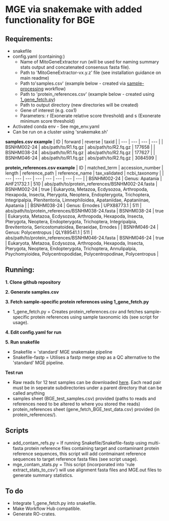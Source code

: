 # MGE via snakemake with added functionality for BGE #
## Requirements: ##
- snakefile
- config.yaml (containing:)
  - Name of MitoGeneExtractor run (will be used for naming summary stats output and concatenated consensus fasta file).
  - Path to 'MitoGeneExtractor-vx.y.z' file (see installation guidance on main readme)
  - Path to'samples.csv' (example below - created via [sample-processing](https://github.com/bge-barcoding/sample-processing) workflow)
  - Path to 'protein_references.csv' (example below - created using [1_gene_fetch.py](https://github.com/SchistoDan/MitoGeneExtractor/blob/main/snakemake/1_gene_fetch.py))
  - Path to output directory (new directories will be created)
  - Gene of interest (e.g. cox1)
  - Parameters: r (Exonerate relative score threshold) and s (Exonerate minimum score threshold)
- Activated conda env - See mge_env.yaml
- Can be run on a cluster using 'snakemake.sh'

**samples.csv example**
| ID | forward | reverse | taxid |
| --- | --- | --- | --- |
| BSNHM002-24  | abs/path/to/R1.fq.gz | abs/path/to/R2.fq.gz | 177658 |
| BSNHM038-24 | abs/path/to/R1.fq.gz | abs/path/to/R2.fq.gz | 177627 |
| BSNHM046-24 | abs/path/to/R1.fq.gz | abs/path/to/R2.fq.gz | 3084599 |

**protein_references.csv example** 
| ID | matched_term | accession_number | length | reference_path | reference_name | tax_validated | ncbi_taxonomy |
| --- | --- | --- | --- | --- | --- | --- | --- |
| BSNHM002-24  | Genus: Apatania | AHF21732.1 | 510 | abs/path/to/protein_references/BSNHM002-24.fasta | BSNHM002-24 | true | Eukaryota, Metazoa, Ecdysozoa, Arthropoda, Hexapoda, Insecta, Pterygota, Neoptera, Endopterygota, Trichoptera, Integripalpia, Plenitentoria, Limnephiloidea, Apataniidae, Apataniinae, Apatania |
| BSNHM038-24 | Genus: Ernodes | UPX88773.1 | 511 | abs/path/to/protein_references/BSNHM038-24.fasta | BSNHM038-24 | true | Eukaryota, Metazoa, Ecdysozoa, Arthropoda, Hexapoda, Insecta, Pterygota, Neoptera, Endopterygota, Trichoptera, Integripalpia, Brevitentoria, Sericostomatoidea, Beraeidae, Ernodes | 
| BSNHM046-24 | Genus: Polycentropus | QLY89541.1 | 511 | abs/path/to/protein_references/BSNHM046-24.fasta | BSNHM046-24 | true | Eukaryota, Metazoa, Ecdysozoa, Arthropoda, Hexapoda, Insecta, Pterygota, Neoptera, Endopterygota, Trichoptera, Annulipalpia, Psychomyioidea, Polycentropodidae, Polycentropodinae, Polycentropus |
  
  

## Running: ##
**1. Clone github repository**

**2. Generate samples.csv**

**3. Fetch sample-specific protein references using 1_gene_fetch.py**
- 1_gene_fetch.py = Creates protein_references.csv and fetches sample-specific protein references using sample taxonomic ids (see script for usage).

**4. Edit config.yaml for run**

**5. Run snakefile**
- Snakefile = 'standard' MGE snakemake pipeline
- Snakefile-fastp = Utilises a fastp merge step as a QC alternative to the 'standard' MGE pipeline.

**Test run**
- Raw reads for 12 test samples can be downloaded [here](https://naturalhistorymuseum-my.sharepoint.com/personal/b_price_nhm_ac_uk/_layouts/15/onedrive.aspx?ct=1723035606962&or=Teams%2DHL&ga=1&LOF=1&id=%2Fpersonal%2Fb%5Fprice%5Fnhm%5Fac%5Fuk%2FDocuments%2F%5Ftemp%2F%5FBGEexamples4Felix%2F1%5Fraw%5Fdata). Each read pair must be in seperate subdirectories under a parent directory that can be called anything
- samples sheet (BGE_test_samples.csv) provided (paths to reads and references need to be altered to where you stored the reads)
- protein_references sheet (gene_fetch_BGE_test_data.csv) provided (in protein_references/).


## Scripts ##
- add_contam_refs.py = If running Snakefile/Snakefile-fastp using multi-fasta protein reference files containing target and contaminant protein reference sequences, this script will add  contmainant reference sequences to target reference fasta files (see script usage).
- mge_contam_stats.py = This script (incorporated into 'rule extract_stats_to_csv') will use alignment fasta files and MGE.out files to generate summary statistics.

## To do ##
- Integrate 1_gene_fetch.py into snakefile.
- Make Workflow Hub compatible.
- Generate RO-crates.
  
